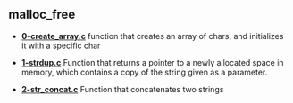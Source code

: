 ## malloc\_free

- **[0-create_array.c](https://github.com/vlldnt/holbertonschool-low_level_programming/blob/main/malloc_free/0-create_array.c)** function that creates an array of chars, and initializes it with a specific char

- **[1-strdup.c](https://github.com/vlldnt/holbertonschool-low_level_programming/blob/main/malloc_free/1-strdup.c)** Function that returns a pointer to a newly allocated space in memory, which contains a copy of the string given as a parameter.

- **[2-str_concat.c](https://github.com/vlldnt/holbertonschool-low_level_programming/blob/main/malloc_free/2-str_concat.c)** Function that concatenates two strings

